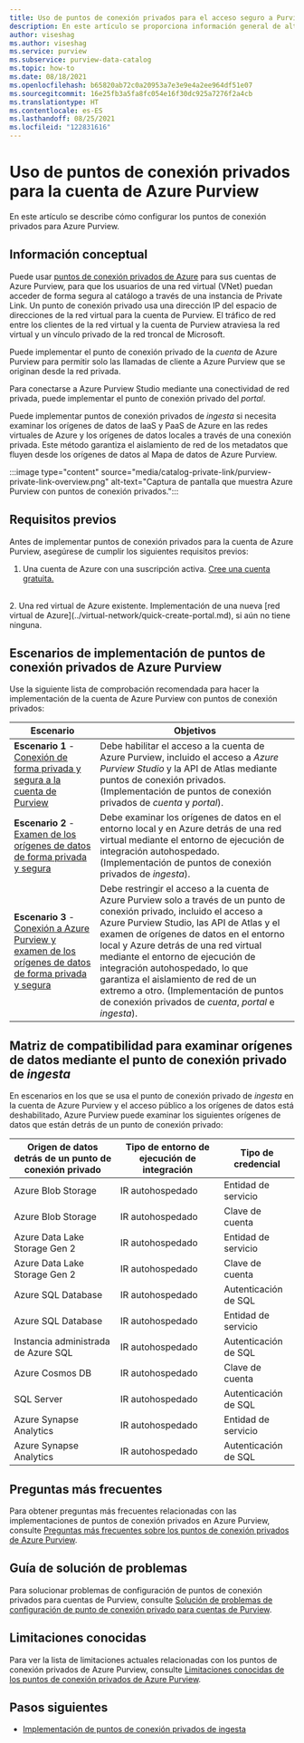 ```yaml
---
title: Uso de puntos de conexión privados para el acceso seguro a Purview
description: En este artículo se proporciona información general de alto nivel sobre cómo usar un punto de conexión privado para la cuenta de Purview.
author: viseshag
ms.author: viseshag
ms.service: purview
ms.subservice: purview-data-catalog
ms.topic: how-to
ms.date: 08/18/2021
ms.openlocfilehash: b65820ab72c0a20953a7e3e9e4a2ee964df51e07
ms.sourcegitcommit: 16e25fb3a5fa8fc054e16f30dc925a7276f2a4cb
ms.translationtype: HT
ms.contentlocale: es-ES
ms.lasthandoff: 08/25/2021
ms.locfileid: "122831616"
---
```

# <a name="use-private-endpoints-for-your-azure-purview-account"></a>Uso de puntos de conexión privados para la cuenta de Azure Purview

En este artículo se describe cómo configurar los puntos de conexión privados para Azure Purview.

## <a name="conceptual-overview"></a>Información conceptual
Puede usar [puntos de conexión privados de Azure](../private-link/private-endpoint-overview.md) para sus cuentas de Azure Purview, para que los usuarios de una red virtual (VNet) puedan acceder de forma segura al catálogo a través de una instancia de Private Link. Un punto de conexión privado usa una dirección IP del espacio de direcciones de la red virtual para la cuenta de Purview. El tráfico de red entre los clientes de la red virtual y la cuenta de Purview atraviesa la red virtual y un vínculo privado de la red troncal de Microsoft. 

Puede implementar el punto de conexión privado de la _cuenta_ de Azure Purview para permitir solo las llamadas de cliente a Azure Purview que se originan desde la red privada.

Para conectarse a Azure Purview Studio mediante una conectividad de red privada, puede implementar el punto de conexión privado del _portal_.

Puede implementar puntos de conexión privados de _ingesta_ si necesita examinar los orígenes de datos de IaaS y PaaS de Azure en las redes virtuales de Azure y los orígenes de datos locales a través de una conexión privada. Este método garantiza el aislamiento de red de los metadatos que fluyen desde los orígenes de datos al Mapa de datos de Azure Purview.

:::image type="content" source="media/catalog-private-link/purview-private-link-overview.png" alt-text="Captura de pantalla que muestra Azure Purview con puntos de conexión privados."::: 

## <a name="prerequisites"></a>Requisitos previos

Antes de implementar puntos de conexión privados para la cuenta de Azure Purview, asegúrese de cumplir los siguientes requisitos previos:

1. Una cuenta de Azure con una suscripción activa. [Cree una cuenta gratuita.](https://azure.microsoft.com/free/?WT.mc_id=A261C142F)
<br>
2. Una red virtual de Azure existente. Implementación de una nueva [red virtual de Azure](../virtual-network/quick-create-portal.md), si aún no tiene ninguna.
<br>

## <a name="azure-purview-private-endpoint-deployment-scenarios"></a>Escenarios de implementación de puntos de conexión privados de Azure Purview

Use la siguiente lista de comprobación recomendada para hacer la implementación de la cuenta de Azure Purview con puntos de conexión privados:


|Escenario  |Objetivos  |
|---------|---------|
|**Escenario 1** - [Conexión de forma privada y segura a la cuenta de Purview](./catalog-private-link-account-portal.md)   | Debe habilitar el acceso a la cuenta de Azure Purview, incluido el acceso a _Azure Purview Studio_ y la API de Atlas mediante puntos de conexión privados. (Implementación de puntos de conexión privados de _cuenta_ y _portal_).   |
|**Escenario 2** - [Examen de los orígenes de datos de forma privada y segura](./catalog-private-link-ingestion.md)  | Debe examinar los orígenes de datos en el entorno local y en Azure detrás de una red virtual mediante el entorno de ejecución de integración autohospedado. (Implementación de puntos de conexión privados de _ingesta_).    |
|**Escenario 3** - [Conexión a Azure Purview y examen de los orígenes de datos de forma privada y segura](./catalog-private-link-end-to-end.md) |Debe restringir el acceso a la cuenta de Azure Purview solo a través de un punto de conexión privado, incluido el acceso a Azure Purview Studio, las API de Atlas y el examen de orígenes de datos en el entorno local y Azure detrás de una red virtual mediante el entorno de ejecución de integración autohospedado, lo que garantiza el aislamiento de red de un extremo a otro. (Implementación de puntos de conexión privados de _cuenta_, _portal_ e _ingesta_).   |

## <a name="support-matrix-for-scanning-data-sources-through-_ingestion_-private-endpoint"></a>Matriz de compatibilidad para examinar orígenes de datos mediante el punto de conexión privado de _ingesta_

En escenarios en los que se usa el punto de conexión privado de _ingesta_ en la cuenta de Azure Purview y el acceso público a los orígenes de datos está deshabilitado, Azure Purview puede examinar los siguientes orígenes de datos que están detrás de un punto de conexión privado:

|Origen de datos detrás de un punto de conexión privado  |Tipo de entorno de ejecución de integración  |Tipo de credencial  |
|---------|---------|---------|
|Azure Blob Storage | IR autohospedado | Entidad de servicio|
|Azure Blob Storage | IR autohospedado | Clave de cuenta|
|Azure Data Lake Storage Gen 2 | IR autohospedado| Entidad de servicio|
|Azure Data Lake Storage Gen 2 | IR autohospedado| Clave de cuenta|
|Azure SQL Database | IR autohospedado| Autenticación de SQL|
|Azure SQL Database | IR autohospedado| Entidad de servicio|
|Instancia administrada de Azure SQL | IR autohospedado| Autenticación de SQL|
|Azure Cosmos DB| IR autohospedado| Clave de cuenta|
|SQL Server | IR autohospedado| Autenticación de SQL|
|Azure Synapse Analytics | IR autohospedado| Entidad de servicio|
|Azure Synapse Analytics | IR autohospedado| Autenticación de SQL|

## <a name="frequently-asked-questions"></a>Preguntas más frecuentes  

Para obtener preguntas más frecuentes relacionadas con las implementaciones de puntos de conexión privados en Azure Purview, consulte [Preguntas más frecuentes sobre los puntos de conexión privados de Azure Purview](./catalog-private-link-faqs.md).
 
## <a name="troubleshooting-guide"></a>Guía de solución de problemas 
Para solucionar problemas de configuración de puntos de conexión privados para cuentas de Purview, consulte [Solución de problemas de configuración de punto de conexión privado para cuentas de Purview](./catalog-private-link-troubleshoot.md).

## <a name="known-limitations"></a>Limitaciones conocidas
Para ver la lista de limitaciones actuales relacionadas con los puntos de conexión privados de Azure Purview, consulte [Limitaciones conocidas de los puntos de conexión privados de Azure Purview](./catalog-private-link-troubleshoot.md#known-limitations).

## <a name="next-steps"></a>Pasos siguientes

- [Implementación de puntos de conexión privados de ingesta](./catalog-private-link-ingestion.md)
